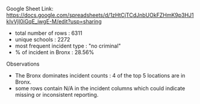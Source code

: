 Google Sheet Link: https://docs.google.com/spreadsheets/d/1zHtCjTCdJnbUOkFZHmK9p3HJ1kIvVjI0iGqE_iwgE-M/edit?usp=sharing


- total number of rows : 6311
- unique schools : 2272
- most frequent incident type : "no criminal"
- % of incident in Bronx : 28.56%

Observations
- The Bronx dominates incident counts : 4 of the top 5 locations are in Bronx.
- some rows contain N/A in the incident columns which could indicate missing or inconsistent reporting.
